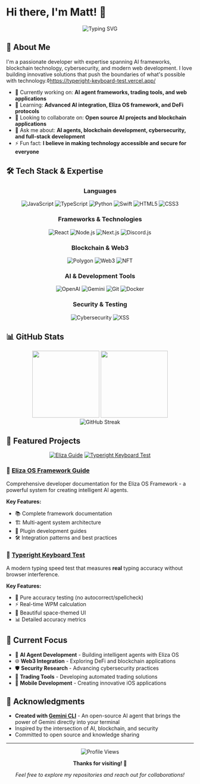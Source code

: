 # Hi there, I'm Matt! 👋

<div align="center">
  <img src="https://readme-typing-svg.herokuapp.com?font=Fira+Code&size=30&pause=1000&color=00D9FF&center=true&vCenter=true&width=600&lines=Full+Stack+Developer;AI+%26+Blockchain+Enthusiast;Security+Researcher;Building+the+Future" alt="Typing SVG" />
</div>

## 🚀 About Me

I'm a passionate developer with expertise spanning AI frameworks, blockchain technology, cybersecurity, and modern web development. I love building innovative solutions that push the boundaries of what's possible with technology.◊https://typeright-keyboard-test.vercel.app/

- 🔭 Currently working on: **AI agent frameworks, trading tools, and web applications**
- 🌱 Learning: **Advanced AI integration, Eliza OS framework, and DeFi protocols**
- 👯 Looking to collaborate on: **Open source AI projects and blockchain applications**
- 💬 Ask me about: **AI agents, blockchain development, cybersecurity, and full-stack development**
- ⚡ Fun fact: **I believe in making technology accessible and secure for everyone**

## 🛠️ Tech Stack & Expertise

<div align="center">

### Languages
![JavaScript](https://img.shields.io/badge/-JavaScript-F7DF1E?style=for-the-badge&logo=javascript&logoColor=black)
![TypeScript](https://img.shields.io/badge/-TypeScript-3178C6?style=for-the-badge&logo=typescript&logoColor=white)
![Python](https://img.shields.io/badge/-Python-3776AB?style=for-the-badge&logo=python&logoColor=white)
![Swift](https://img.shields.io/badge/-Swift-FA7343?style=for-the-badge&logo=swift&logoColor=white)
![HTML5](https://img.shields.io/badge/-HTML5-E34F26?style=for-the-badge&logo=html5&logoColor=white)
![CSS3](https://img.shields.io/badge/-CSS3-1572B6?style=for-the-badge&logo=css3&logoColor=white)

### Frameworks & Technologies
![React](https://img.shields.io/badge/-React-61DAFB?style=for-the-badge&logo=react&logoColor=black)
![Node.js](https://img.shields.io/badge/-Node.js-339933?style=for-the-badge&logo=node.js&logoColor=white)
![Next.js](https://img.shields.io/badge/-Next.js-000000?style=for-the-badge&logo=next.js&logoColor=white)
![Discord.js](https://img.shields.io/badge/-Discord.js-5865F2?style=for-the-badge&logo=discord&logoColor=white)

### Blockchain & Web3
![Polygon](https://img.shields.io/badge/-Polygon-8247E5?style=for-the-badge&logo=polygon&logoColor=white)
![Web3](https://img.shields.io/badge/-Web3-F16822?style=for-the-badge&logo=web3.js&logoColor=white)
![NFT](https://img.shields.io/badge/-NFT-FF6B6B?style=for-the-badge&logo=ethereum&logoColor=white)

### AI & Development Tools
![OpenAI](https://img.shields.io/badge/-OpenAI-412991?style=for-the-badge&logo=openai&logoColor=white)
![Gemini](https://img.shields.io/badge/-Gemini-4285F4?style=for-the-badge&logo=google&logoColor=white)
![Git](https://img.shields.io/badge/-Git-F05032?style=for-the-badge&logo=git&logoColor=white)
![Docker](https://img.shields.io/badge/-Docker-2496ED?style=for-the-badge&logo=docker&logoColor=white)

### Security & Testing
![Cybersecurity](https://img.shields.io/badge/-Cybersecurity-FF0000?style=for-the-badge&logo=security&logoColor=white)
![XSS](https://img.shields.io/badge/-XSS_Research-DC143C?style=for-the-badge&logo=hackerone&logoColor=white)

</div>

## 📊 GitHub Stats

<div align="center">
  <img height="180em" src="https://github-readme-stats.vercel.app/api?username=0x3Matt&show_icons=true&theme=tokyonight&include_all_commits=true&count_private=true"/>
  <img height="180em" src="https://github-readme-stats.vercel.app/api/top-langs/?username=0x3Matt&layout=compact&langs_count=8&theme=tokyonight"/>
</div>

<div align="center">
  <img src="https://github-readme-streak-stats.herokuapp.com/?user=0x3Matt&theme=tokyonight" alt="GitHub Streak" />
</div>

## 🎯 Featured Projects

<div align="center">

[![Eliza Guide](https://github-readme-stats.vercel.app/api/pin/?username=0x3Matt&repo=eliza-guide&theme=tokyonight)](https://github.com/0x3Matt/eliza-guide)
[![Typeright Keyboard Test](https://github-readme-stats.vercel.app/api/pin/?username=0x3Matt&repo=typeright-keyboard-test&theme=tokyonight)](https://github.com/0x3Matt/typeright-keyboard-test)

</div>

### 🤖 [Eliza OS Framework Guide](https://github.com/0x3Matt/eliza-guide)
Comprehensive developer documentation for the Eliza OS Framework - a powerful system for creating intelligent AI agents.

**Key Features:**
- 📚 Complete framework documentation
- 🏗️ Multi-agent system architecture
- 🔌 Plugin development guides
- 🛠️ Integration patterns and best practices

### 🚀 [Typeright Keyboard Test](https://github.com/0x3Matt/typeright-keyboard-test)
A modern typing speed test that measures **real** typing accuracy without browser interference.

**Key Features:**
- 🎯 Pure accuracy testing (no autocorrect/spellcheck)
- ⚡ Real-time WPM calculation
- 🎨 Beautiful space-themed UI
- 📊 Detailed accuracy metrics

## 🌟 Current Focus

- 🤖 **AI Agent Development** - Building intelligent agents with Eliza OS
- 🌐 **Web3 Integration** - Exploring DeFi and blockchain applications  
- 🛡️ **Security Research** - Advancing cybersecurity practices
- 🚀 **Trading Tools** - Developing automated trading solutions
- 📱 **Mobile Development** - Creating innovative iOS applications

## 🙏 Acknowledgments

- **Created with [Gemini CLI](https://github.com/google-gemini/gemini-cli/)** - An open-source AI agent that brings the power of Gemini directly into your terminal
- Inspired by the intersection of AI, blockchain, and security
- Committed to open source and knowledge sharing

---

<div align="center">
  <img src="https://komarev.com/ghpvc/?username=0x3Matt&color=blueviolet&style=for-the-badge" alt="Profile Views" />
  
  **Thanks for visiting! 🚀**
  
  *Feel free to explore my repositories and reach out for collaborations!*
</div>
